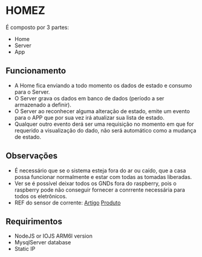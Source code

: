 # HOMEZ

É composto por 3 partes:

- Home
- Server
- App

## Funcionamento
- A Home fica enviando a todo momento os dados de estado e consumo para o Server.
- O Server grava os dados em banco de dados (período a ser armazenado a definir).
- O Server ao reconhecer alguma alteração de estado, emite um evento para o APP que por sua vez irá atualizar sua lista de estado.
- Qualquer outro evento derá ser uma requisição no momento em que for requerido a visualização do dado, não será automático como a mudança de estado.

## Observações
- É necessário que se o sistema esteja fora do ar ou caído, que a casa possa funcionar normalmente e estar com todas as tomadas liberadas.
- Ver se é possível deixar todos os GNDs fora do raspberry, pois o raspberry pode não conseguir fornecer a conrrente necessária para todos os eletrônicos.
- REF do sensor de corrente: [Artigo](https://dutraleo.wordpress.com/2013/01/29/sensor-de-corrente-acs712-30a/) [Produto](http://produto.mercadolivre.com.br/MLB-653250744-sensor-corrente-30a-arduino-pic-atmega-arm-modulo-_JM)

## Requirimentos
- NodeJS or IOJS ARM6l version
- MysqlServer database
- Static IP
